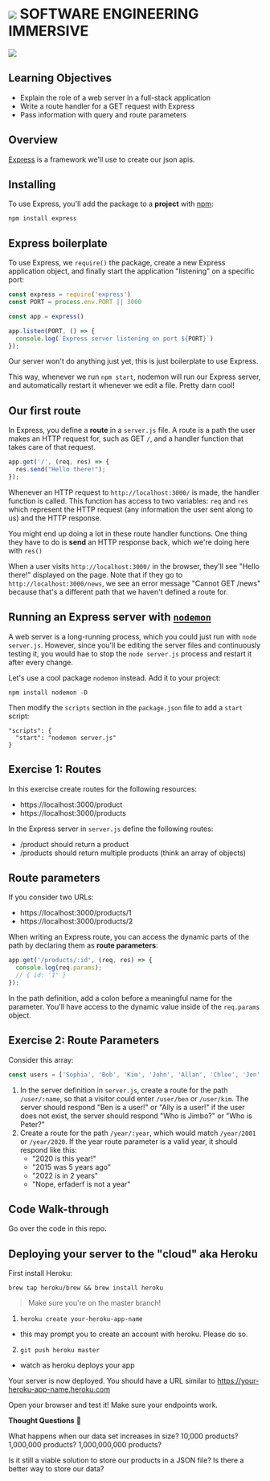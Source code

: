 # ![](https://ga-dash.s3.amazonaws.com/production/assets/logo-9f88ae6c9c3871690e33280fcf557f33.png)  SOFTWARE ENGINEERING IMMERSIVE

![](https://i.ibb.co/Fmt9Mq5/express.png)

## Learning Objectives

 - Explain the role of a web server in a full-stack application
 - Write a route handler for a GET request with Express
 - Pass information with query and route parameters
 
## Overview

[Express](http://expressjs.com) is a framework we'll use to create our json apis.

## Installing

To use Express, you'll add the package to a **project** with [npm](https://docs.npmjs.com/about-npm):

```
npm install express
```

## Express boilerplate

To use Express, we `require()` the package, create a new Express application object, and finally start the application "listening" on a specific port:

```js
const express = require('express')
const PORT = process.env.PORT || 3000

const app = express()

app.listen(PORT, () => {
  console.log(`Express server listening on port ${PORT}`)
});
```

Our server won't do anything just yet, this is just boilerplate to use Express.


This way, whenever we run `npm start`, nodemon will run our Express server, and automatically restart it whenever we edit a file. Pretty darn cool!

## Our first route

In Express, you define a **route** in a `server.js` file. A route is a path the user makes an HTTP request for, such as GET `/`, and a handler function that takes care of that request.

```js
app.get('/', (req, res) => {
  res.send("Hello there!");
});
```

Whenever an HTTP request to `http://localhost:3000/` is made, the handler function is called. This function has access to two variables: `req` and `res` which represent the HTTP request (any information the user sent along to us) and the HTTP response.

You might end up doing a lot in these route handler functions. One thing they have to do is **send** an HTTP response back, which we're doing here with `res()`

When a user visits `http://localhost:3000/` in the browser, they'll see "Hello there!" displayed on the page. Note that if they go to `http://localhost:3000/news`, we see an error message "Cannot GET /news" because that's a different path that we haven't defined a route for.

## Running an Express server with [`nodemon`](https://nodemon.io)

A web server is a long-running process, which you could just run with `node server.js`. However, since you'll be editing the server files and continuously testing it, you would hae to stop the `node server.js` process and restart it after every change. 

Let's use a cool package `nodemon` instead. Add it to your project:

```
npm install nodemon -D
```

Then modify the `scripts` section in the `package.json` file to add a `start` script:

```
"scripts": {
  "start": "nodemon server.js"
}
```


## Exercise 1: Routes

In this exercise create routes for the following resources:

- https://localhost:3000/product
- https://localhost:3000/products

In the Express server in `server.js` define the following routes:

 - /product should return a product
 - /products should return multiple products (think an array of objects)

## Route parameters

If you consider two URLs:

 - https://localhost:3000/products/1
 - https://localhost:3000/products/2

When writing an Express route, you can access the dynamic parts of the path by declaring them as **route parameters**:

```js
app.get('/products/:id', (req, res) => {
  console.log(req.params);
  // { id: '1' }
});
```

In the path definition, add a colon before a meaningful name for the parameter. You'll have access to the dynamic value inside of the `req.params` object.

## Exercise 2: Route Parameters

Consider this array:

```js
const users = ['Sophia', 'Bob', 'Kim', 'John', 'Allan', 'Chloe', 'Jen', 'Ally', 'Ben']
```

1. In the server definition in `server.js`, create a route for the path `/user/:name`, so that a visitor could enter `/user/ben` or `/user/kim`. The server should respond "Ben is a user!" or "Ally is a user!" if the user does not exist, the server should respond "Who is Jimbo?" or "Who is Peter?"
1. Create a route for the path `/year/:year`, which would match `/year/2001` or `/year/2020`. If the year route parameter is a valid year, it should respond like this:
    - "2020 is this year!"
    - "2015 was 5 years ago"
    - "2022 is in 2 years"
    - "Nope, erfaderf is not a year"

## Code Walk-through

Go over the code in this repo.

## Deploying your server to the "cloud" aka Heroku

First install Heroku:

```
brew tap heroku/brew && brew install heroku
```

> Make sure you're on the master branch!

1. `heroku create your-heroku-app-name`
- this may prompt you to create an account with heroku. Please do so.
2. `git push heroku master`
- watch as heroku deploys your app

Your server is now deployed. You should have a URL similar to https://your-heroku-app-name.heroku.com

Open your browser and test it! Make sure your endpoints work.

**Thought Questions** 🤔

What happens when our data set increases in size? 10,000 products? 1,000,000 products? 1,000,000,000 products?

Is it still a viable solution to store our products in a JSON file? Is there a better way to store our data?

